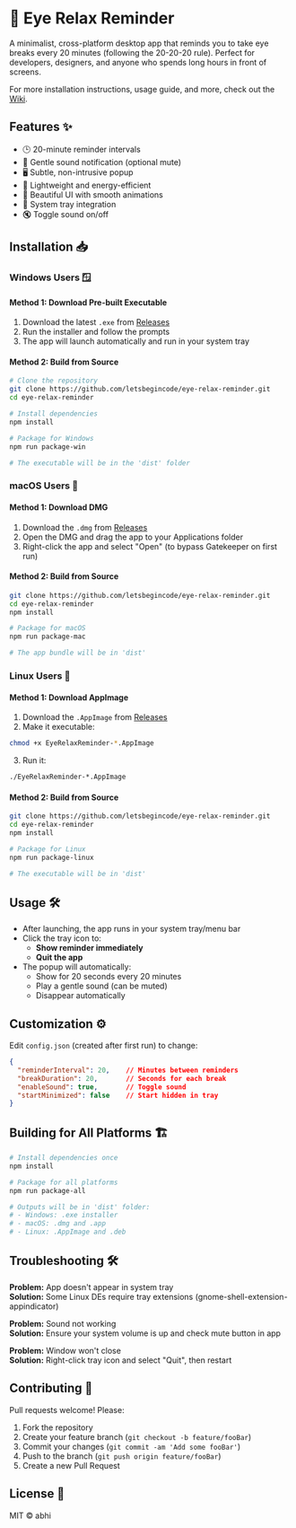 # 👀 Eye Relax Reminder

A minimalist, cross-platform desktop app that reminds you to take eye breaks every 20 minutes (following the 20-20-20 rule). Perfect for developers, designers, and anyone who spends long hours in front of screens.

For more installation instructions, usage guide, and more, check out the [Wiki](https://github.com/letsbegincode/eye-relax-remainder/wiki).

## Features ✨
- 🕒 20-minute reminder intervals
- 🎵 Gentle sound notification (optional mute)
- 🖥️ Subtle, non-intrusive popup
- 🚀 Lightweight and energy-efficient
- 🌈 Beautiful UI with smooth animations
- 📌 System tray integration
- 🔇 Toggle sound on/off

## Installation 📥

### Windows Users 🪟
#### Method 1: Download Pre-built Executable
1. Download the latest `.exe` from [Releases](https://github.com/letsbegincode/eye-relax-reminder/releases)
2. Run the installer and follow the prompts
3. The app will launch automatically and run in your system tray

#### Method 2: Build from Source
```bash
# Clone the repository
git clone https://github.com/letsbegincode/eye-relax-reminder.git
cd eye-relax-reminder

# Install dependencies
npm install

# Package for Windows
npm run package-win

# The executable will be in the 'dist' folder
```

### macOS Users 🍎
#### Method 1: Download DMG
1. Download the `.dmg` from [Releases](https://github.com/letsbegincode/eye-relax-reminder/releases)
2. Open the DMG and drag the app to your Applications folder
3. Right-click the app and select "Open" (to bypass Gatekeeper on first run)

#### Method 2: Build from Source
```bash
git clone https://github.com/letsbegincode/eye-relax-reminder.git
cd eye-relax-reminder
npm install

# Package for macOS
npm run package-mac

# The app bundle will be in 'dist'
```

### Linux Users 🐧
#### Method 1: Download AppImage
1. Download the `.AppImage` from [Releases](https://github.com/letsbegincode/eye-relax-reminder/releases)
2. Make it executable:
```bash
chmod +x EyeRelaxReminder-*.AppImage
```
3. Run it:
```bash
./EyeRelaxReminder-*.AppImage
```

#### Method 2: Build from Source
```bash
git clone https://github.com/letsbegincode/eye-relax-reminder.git
cd eye-relax-reminder
npm install

# Package for Linux
npm run package-linux

# The executable will be in 'dist'
```

## Usage 🛠️
- After launching, the app runs in your system tray/menu bar
- Click the tray icon to:
  - **Show reminder immediately**
  - **Quit the app**
- The popup will automatically:
  - Show for 20 seconds every 20 minutes
  - Play a gentle sound (can be muted)
  - Disappear automatically

## Customization ⚙️
Edit `config.json` (created after first run) to change:
```json
{
  "reminderInterval": 20,    // Minutes between reminders
  "breakDuration": 20,       // Seconds for each break
  "enableSound": true,       // Toggle sound
  "startMinimized": false    // Start hidden in tray
}
```

## Building for All Platforms 🏗️
```bash
# Install dependencies once
npm install

# Package for all platforms
npm run package-all

# Outputs will be in 'dist' folder:
# - Windows: .exe installer
# - macOS: .dmg and .app
# - Linux: .AppImage and .deb
```

## Troubleshooting 🛠
**Problem:** App doesn't appear in system tray  
**Solution:** Some Linux DEs require tray extensions (gnome-shell-extension-appindicator)

**Problem:** Sound not working  
**Solution:** Ensure your system volume is up and check mute button in app

**Problem:** Window won't close  
**Solution:** Right-click tray icon and select "Quit", then restart

## Contributing 🤝
Pull requests welcome! Please:
1. Fork the repository
2. Create your feature branch (`git checkout -b feature/fooBar`)
3. Commit your changes (`git commit -am 'Add some fooBar'`)
4. Push to the branch (`git push origin feature/fooBar`)
5. Create a new Pull Request

## License 📄
MIT © abhi
